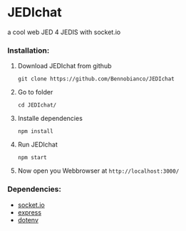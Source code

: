 # JEDIchat 
a cool web JED 4 JEDIS with socket.io


### Installation:
1. Download JEDIchat from github
    ```
    git clone https://github.com/Bennobianco/JEDIchat
    ```
    
2. Go to folder
    ```
    cd JEDIchat/
    ```
    
3. Installe dependencies
    ```
    npm install
    ```
    
4. Run JEDIchat
    ```
    npm start
    ```
    
5. Now open you Webbrowser at `http://localhost:3000/`

### Dependencies:
* [socket.io](https://www.npmjs.com/package/socket.io)
* [express](https://www.npmjs.com/package/express)
* [dotenv](https://www.npmjs.com/package/dotenv)
